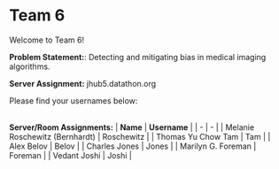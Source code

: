 # Team 6

Welcome to Team 6!

**Problem Statement:**:
Detecting and mitigating bias in medical imaging algorithms.

**Server Assignment:**
jhub5.datathon.org

Please find your usernames below: 

<br/>**Server/Room Assignments:**
| **Name** | **Username** |
| - | - |
| Melanie Roschewitz (Bernhardt) | Roschewitz |
| Thomas Yu Chow Tam | Tam |
| Alex Belov | Belov |
| Charles Jones | Jones |
| Marilyn G. Foreman | Foreman |
| Vedant Joshi | Joshi |

